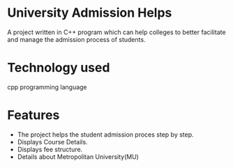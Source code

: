 # University Admission Helps

A project written in C++ program which can help colleges to better facilitate and manage the admission process of students.

# Technology used

cpp programming language

# Features

- The project helps the student admission proces step by step.
- Displays Course Details.
- Displays fee structure.
- Details about Metropolitan University(MU)

  
